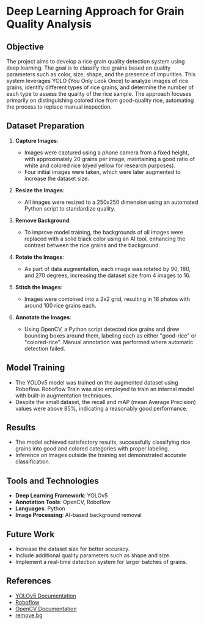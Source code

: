 # Deep Learning Approach for Grain Quality Analysis

## Objective
The project aims to develop a rice grain quality detection system using deep learning. The goal is to classify rice grains based on quality parameters such as color, size, shape, and the presence of impurities. This system leverages YOLO (You Only Look Once) to analyze images of rice grains, identify different types of rice grains, and determine the number of each type to assess the quality of the rice sample. The approach focuses primarily on distinguishing colored rice from good-quality rice, automating the process to replace manual inspection.

## Dataset Preparation
1. **Capture Images**: 
   - Images were captured using a phone camera from a fixed height, with approximately 20 grains per image, maintaining a good ratio of white and colored rice (dyed yellow for research purposes). 
   - Four initial images were taken, which were later augmented to increase the dataset size.

2. **Resize the Images**: 
   - All images were resized to a 250x250 dimension using an automated Python script to standardize quality.

3. **Remove Background**: 
   - To improve model training, the backgrounds of all images were replaced with a solid black color using an AI tool, enhancing the contrast between the rice grains and the background.

4. **Rotate the Images**: 
   - As part of data augmentation, each image was rotated by 90, 180, and 270 degrees, increasing the dataset size from 4 images to 16.

5. **Stitch the Images**: 
   - Images were combined into a 2x2 grid, resulting in 16 photos with around 100 rice grains each.

6. **Annotate the Images**: 
   - Using OpenCV, a Python script detected rice grains and drew bounding boxes around them, labeling each as either "good-rice" or "colored-rice". Manual annotation was performed where automatic detection failed.

## Model Training
- The YOLOv5 model was trained on the augmented dataset using Roboflow. Roboflow Train was also employed to train an internal model with built-in augmentation techniques.
- Despite the small dataset, the recall and mAP (mean Average Precision) values were above 85%, indicating a reasonably good performance.

## Results
- The model achieved satisfactory results, successfully classifying rice grains into good and colored categories with proper labeling.
- Inference on images outside the training set demonstrated accurate classification.

## Tools and Technologies
- **Deep Learning Framework**: YOLOv5
- **Annotation Tools**: OpenCV, Roboflow
- **Languages**: Python
- **Image Processing**: AI-based background removal

## Future Work
- Increase the dataset size for better accuracy.
- Include additional quality parameters such as shape and size.
- Implement a real-time detection system for larger batches of grains.

## References
- [YOLOv5 Documentation](https://github.com/ultralytics/yolov5)
- [Roboflow](https://roboflow.com)
- [OpenCV Documentation](https://docs.opencv.org)
- [remove.bg](https://www.remove.bg/)

